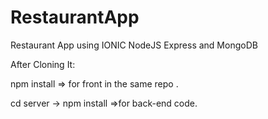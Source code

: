 # RestaurantApp
Restaurant App using IONIC NodeJS Express and MongoDB

After Cloning It:

npm install => for front in the same repo .

cd server -> npm install =>for back-end code.


